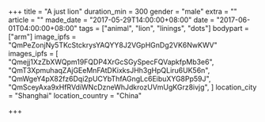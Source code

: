 +++
title = "A just lion"
duration_min = 300
gender = "male"
extra = ""
article = ""
made_date = "2017-05-29T14:00:00+08:00"
date = "2017-06-01T04:00:00+08:00"
tags = ["animal", "lion", "linings", "dots"]
bodypart = ["arm"]
image_ipfs = "QmPeZonjNy5TKcStckrysYAQYY8J2VGpHGnDg2VK6NwKWV"
images_ipfs = [  "Qmejj1XzZbXWQpm19FQDP4XrGcSGySpecFQVapkfpMb3e6",
  "QmT3XpmuhaqZAjGEeMnFAtDKixksJHh3gHpQLiru6UK56n",
  "QmWgeY4pX82fz6Dqi2pUCYbThfAGngLc6EibuXYG8Pp59J",
  "QmSceyAxa9xHfRVdiWNcDzneWhJdkrozUVmUgKGrz8ivjg",
]
location_city = "Shanghai"
location_country = "China"

+++
